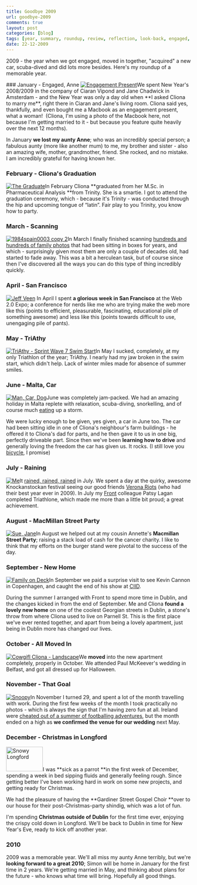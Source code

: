 ```yaml
---
title: Goodbye 2009
url: goodbye-2009
comments: true
layout: post
categories: [blog]
tags: [year, summary, roundup, review, reflection, look-back, engaged, cliona, 2009]
date: 22-12-2009
---
```

<p class="intro">2009 - the year when we got engaged, moved in together, "acquired" a new car, scuba-dived and did lots more besides. Here's my roundup of a memorable year. </p>
### January - Engaged, Anne
<a href="http://www.flickr.com/photos/paulmmay/3181556907/" title="Engagement Present by paulmmay, on Flickr"><img src="http://farm4.static.flickr.com/3449/3181556907_c62ea10d2b_t.jpg"  alt="Engagement Present" class="smallflickr"/></a>We spent New Year's 2008/2009 in the company of Ciaran Vipond and Jane Chadwick in Amsterdam - and the New Year was only a day old when **I asked Cliona to marry me**, right there in Ciaran and Jane's living room. Cliona said yes, thankfully, and even bought me a Macbook as an engagement present, what a woman!&nbsp; (Cliona, I'm using a photo of the Macbook here, not because I'm getting married to it - but because you feature quite heavily over the next 12 months).

In January **we lost my aunty Anne**; who was an incredibly special person; a fabulous aunty (more like another mum) to me, my brother and sister - also an amazing wife, mother, grandmother, friend. She rocked, and no mistake. I am incredibly grateful for having known her. 

### February - Cliona's Graduation
<a href="http://www.flickr.com/photos/paulmmay/3276788599/" title="The Graduate by paulmmay, on Flickr"><img src="http://farm4.static.flickr.com/3438/3276788599_e090f705df_t.jpg"  alt="The Graduate"  class="smallflickr"/></a>In February Cliona **graduated from her M.Sc. in Pharmaceutical Analysis **from Trinity. She is a smartie. I got to attend the graduation ceremony, which - because it's Trinity - was conducted through the hip and upcoming tongue of &#8220;latin&#8221;. Fair play to you Trinity, you know how to party.

### March - Scanning
<a href="http://www.flickr.com/photos/paulmmay/2328279109/" title="1984spain0003 copy 2 by paulmmay, on Flickr"><img src="http://farm4.static.flickr.com/3134/2328279109_6c1a30ed62_t.jpg"  alt="1984spain0003 copy 2" class="smallflickr" /></a>In March I finally finished scanning <a href="http://www.flickr.com/photos/paulmmay/sets/72157604104523601/" title="hundreds and hundreds of family photos">hundreds and hundreds of family photos</a> that had been sitting in boxes for years, and which - surprisingly given most them are only a couple of decades old, had started to fade away. This was a bit a herculean task, but of course since then I've discovered all the ways you can do this type of thing incredibly quickly.

### April - San Francisco
<a href="http://www.flickr.com/photos/paulmmay/3431822836/" title="Jeff Veen by paulmmay, on Flickr"><img src="http://farm4.static.flickr.com/3403/3431822836_e34b2aa0f1_t.jpg" alt="Jeff Veen"  class="smallflickr"/></a> In April I spent **a glorious week in San Francisco** at the Web 2.0 Expo; a conference for nerds like me who are trying make the web more like this (points to efficient, pleasurable, fascinating, educational pile of something awesome) and less like this (points towards difficult to use, unengaging pile of pants). 

### May - TriAthy
<a href="http://www.flickr.com/photos/paulmmay/3580268969/" title="TriAthy - Sprint Wave 7 Swim Start by paulmmay, on Flickr"><img src="http://farm4.static.flickr.com/3309/3580268969_c81624d35a_t.jpg" alt="TriAthy - Sprint Wave 7 Swim Start"  class="smallflickr"/></a>In May I sucked, completely, at my only Triathlon of the year; TriAthy. I nearly had my jaw broken in the swim start, which didn't help. Lack of winter miles made for absence of summer smiles.

### June - Malta, Car
<a href="http://www.flickr.com/photos/paulmmay/3657736802/" title="Man, Car, Dog by paulmmay, on Flickr"><img src="http://farm4.static.flickr.com/3583/3657736802_c32c8ab333_t.jpg"  alt="Man, Car, Dog" class="smallflickr" /></a>June was completely jam-packed. We had an amazing holiday in Malta replete with relaxation, scuba-diving, snorkelling, and of course much <a href="http://www.tripadvisor.com/Restaurant_Review-g230152-d1051180-Reviews-Giuseppi_s-Mellieha_Island_of_Malta.html" title="eating">eating</a> up a storm. 

We were lucky enough to be given, yes given, a car in June too. The car had been sitting idle in one of Cliona's neighbour's farm buildings - he offered it to Cliona's dad for parts, and he then gave it to us in one big, perfectly driveable part. Since then we've been **learning how to drive** and generally loving the freedom the car has given us. It rocks. (I still love you <a href="http://www.flickr.com/photos/paulmmay/1442951060/" title="bicycle">bicycle</a>, I promise)

### July - Raining
<a href="http://www.flickr.com/photos/paulmmay/3756953067/" title="Me by paulmmay, on Flickr"><img src="http://farm3.static.flickr.com/2464/3756953067_7eb3fa2616_t.jpg"  alt="Me" class="smallflickr" /></a>It <a href="http://www.met.ie/climate/monthly_summarys/jul09sum.pdf" title="Met Eireann summary for July 2009 (PDF)">rained, rained, rained</a> in July. We spent a day at the quirky, awesome Knockanstockan festival seeing our good friends <a href="http://www.myspace.com/veronariots" title="Verona Riots">Verona Riots</a> (who had their best year ever in 2009). In July my <a href="http://www.designbyfront.com" title="Front">Front</a> colleague Patsy Lagan completed Triathlone, which made me more than a little bit proud; a great achievement. 

### August - MacMillan Street Party
<a href="http://www.flickr.com/photos/paulmmay/3871745590/" title="Sue, Jane by paulmmay, on Flickr"><img src="http://farm3.static.flickr.com/2496/3871745590_1783e3d3e7_t.jpg"  alt="Sue, Jane" class="smallflickr" /></a>In August we helped out at my cousin Annette's **Macmillan Street Party**; raising a stack load of cash for the cancer charity. I like to think that my efforts on the burger stand were pivotal to the success of the day.

### September - New Home
<a href="http://www.flickr.com/photos/paulmmay/4215925196/" title="Family on Deck by paulmmay, on Flickr"><img src="http://farm3.static.flickr.com/2656/4215925196_894680d790_t.jpg" alt="Family on Deck" class="smallflickr" /></a>In September we paid a surprise visit to see Kevin Cannon in Copenhagen, and caught the end of his show at <a href="http://ciid.dk/" title="CIID">CIID</a>. 

During the summer I arranged with Front to spend more time in Dublin, and the changes kicked in from the end of September. Me and Cliona **found a lovely new home** on one of the coolest Georgian streets in Dublin, a stone's throw from where Cliona used to live on Parnell St. This is the first place we've ever rented together, and apart from being a lovely apartment, just being in Dublin more has changed our lives. 

### October - All Moved In
<a href="http://www.flickr.com/photos/paulmmay/4215993636/" title="Cowgirl Cliona - Landscape by paulmmay, on Flickr"><img src="http://farm5.static.flickr.com/4051/4215993636_bc7436d018_t.jpg"  alt="Cowgifl Cliona - Landscape" class="smallflickr"/></a>We **moved** into the new apartment completely, properly in October. We attended Paul McKeever's wedding in Belfast, and got all dressed up for Halloween. 

### November - That Goal
<a href="http://www.flickr.com/photos/paulmmay/4109043564/" title="Snoopy by paulmmay, on Flickr"><img src="http://farm3.static.flickr.com/2519/4109043564_74df743bfe_t.jpg" alt="Snoopy" class="smallflickr"/></a>In November I turned 29, and spent a lot of the month travelling with work. During the first few weeks of the month I took practically no photos - which is always the sign that I'm having zero fun at all. Ireland were <a href="http://www.irishtimes.com/sports/soccer/2009/1118/1224259099215.html" title="cheated out of a summer of footballing adventures">cheated out of a summer of footballing adventures</a>, but the month ended on a high as **we confirmed the venue for our wedding** next May.

### December - Christmas in Longford
<a href="http://www.flickr.com/photos/paulmmay/4216129008/" title="Snowy Longford by paulmmay, on Flickr"><img src="http://farm5.static.flickr.com/4067/4216129008_da8ac818f3_t.jpg" width="100" height="67" alt="Snowy Longford" class="smallflickr"/></a>I was **sick as a parrot **in the first week of December, spending a week in bed sipping fluids and generally feeling rough. Since getting better I've been working hard in work on some new projects, and getting ready for Christmas. 

We had the pleasure of having the **Gardiner Street Gospel Choir **over to our house for their post-Christmas-party shindig, which was a lot of fun. 

I'm spending **Christmas outside of Dublin** for the first time ever, enjoying the crispy cold down in Longford. We'll be back to Dublin in time for New Year's Eve, ready to kick off another year.

### 2010
2009 was a memorable year. We'll all miss my aunty Anne terribly, but we're **looking forward to a great 2010**; Simon will be home in January for the first time in 2 years. We're getting married in May, and thinking about plans for the future - who knows what time will bring. Hopefully all good things.

 

